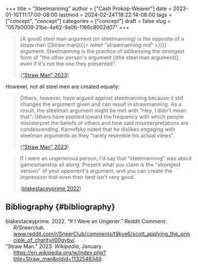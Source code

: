 +++
title = "Steelmanning"
author = ["Cash Prokop-Weaver"]
date = 2023-01-10T11:17:00-08:00
lastmod = 2024-02-24T18:22:14-08:00
tags = ["concept", "concept"]
categories = ["concept"]
draft = false
slug = "057b0009-21be-4e62-9a0b-1166c8002d07"
+++

> [A good] steel man argument (or steelmanning) is the opposite of a straw man [[Straw man]({{< relref "strawmanning.md" >}})] argument. Steelmanning is the practice of addressing the strongest form of "the other person's argument [(the steel man argument)], even if it's not the one they presented".
>
> (<a href="#citeproc_bib_item_2">“Straw Man” 2023</a>)

However, not all steel men are created equally:

> Others, however, have argued against steelmanning because it still changes the argument given and can result in strawmanning. As a result, the steelman argument might be met with "Hey, I didn't mean that". Others have pointed toward the frequency with which people misinterpret the beliefs of others and how said misinterpretations are condescending. Karnofsky noted that he dislikes engaging with steelman arguments as they "rarely resemble his actual views".
>
> (<a href="#citeproc_bib_item_2">“Straw Man” 2023</a>)

<!--quoteend-->

> If I were an ungenerous person, I'd say that "steelmanning" was about gamesmanship all along: Present what you claim is the "strongest version" of your opponent's argument, and you can create the impression that even their best isn't very good.
>
> (<a href="#citeproc_bib_item_1">blakestaceyprime 2022</a>)


## Bibliography {#bibliography}

<style>.csl-entry{text-indent: -1.5em; margin-left: 1.5em;}</style><div class="csl-bib-body">
  <div class="csl-entry"><a id="citeproc_bib_item_1"></a>blakestaceyprime. 2022. “If I Were an Ungener.” Reddit Comment. <i>R/Sneerclub</i>. <a href="www.reddit.com/r/SneerClub/comments/t9kye6/scott_applying_the_principle_of_charity/i00gybv/">www.reddit.com/r/SneerClub/comments/t9kye6/scott_applying_the_principle_of_charity/i00gybv/</a>.</div>
  <div class="csl-entry"><a id="citeproc_bib_item_2"></a>“Straw Man.” 2023. <i>Wikipedia</i>, January. <a href="https://en.wikipedia.org/w/index.php?title=Straw_man&oldid=1132548349">https://en.wikipedia.org/w/index.php?title=Straw_man&#38;oldid=1132548349</a>.</div>
</div>
